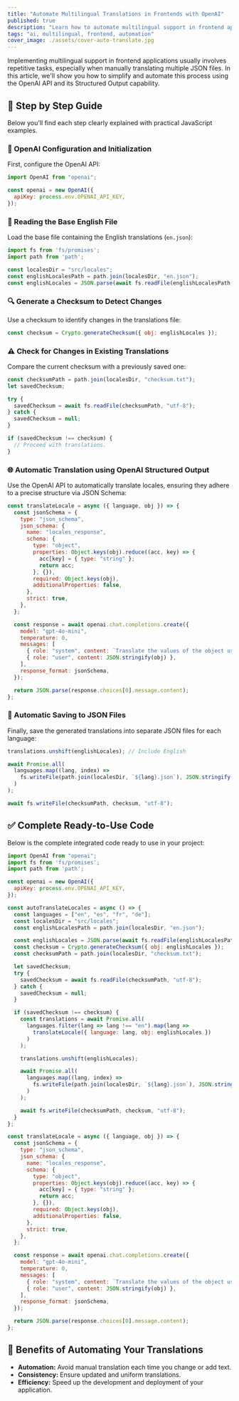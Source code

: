 ```yaml
---
title: "Automate Multilingual Translations in Frontends with OpenAI"
published: true
description: "Learn how to automate multilingual support in frontend applications using OpenAI's API and JSON Schema, simplifying workflow and boosting consistency."
tags: "ai, multilingual, frontend, automation"
cover_image: ./assets/cover-auto-translate.jpg
---
```


Implementing multilingual support in frontend applications usually involves repetitive tasks, especially when manually translating multiple JSON files. In this article, we'll show you how to simplify and automate this process using the OpenAI API and its Structured Output capability.

## 📌 Step by Step Guide

Below you'll find each step clearly explained with practical JavaScript examples.

### 🔑 OpenAI Configuration and Initialization

First, configure the OpenAI API:

```javascript
import OpenAI from "openai";

const openai = new OpenAI({
  apiKey: process.env.OPENAI_API_KEY,
});
```

### 📖 Reading the Base English File

Load the base file containing the English translations (`en.json`):

```javascript
import fs from 'fs/promises';
import path from 'path';

const localesDir = "src/locales";
const englishLocalesPath = path.join(localesDir, "en.json");
const englishLocales = JSON.parse(await fs.readFile(englishLocalesPath, "utf-8"));
```

### 🔍 Generate a Checksum to Detect Changes

Use a checksum to identify changes in the translations file:

```javascript
const checksum = Crypto.generateChecksum({ obj: englishLocales });
```

### ⚠️ Check for Changes in Existing Translations

Compare the current checksum with a previously saved one:

```javascript
const checksumPath = path.join(localesDir, "checksum.txt");
let savedChecksum;

try {
  savedChecksum = await fs.readFile(checksumPath, "utf-8");
} catch {
  savedChecksum = null;
}

if (savedChecksum !== checksum) {
  // Proceed with translations.
}
```

### 🌐 Automatic Translation using OpenAI Structured Output

Use the OpenAI API to automatically translate locales, ensuring they adhere to a precise structure via JSON Schema:

```javascript
const translateLocale = async ({ language, obj }) => {
  const jsonSchema = {
    type: "json_schema",
    json_schema: {
      name: "locales_response",
      schema: {
        type: "object",
        properties: Object.keys(obj).reduce((acc, key) => {
          acc[key] = { type: "string" };
          return acc;
        }, {}),
        required: Object.keys(obj),
        additionalProperties: false,
      },
      strict: true,
    },
  };

  const response = await openai.chat.completions.create({
    model: "gpt-4o-mini",
    temperature: 0,
    messages: [
      { role: "system", content: `Translate the values of the object using the language code: ${language}` },
      { role: "user", content: JSON.stringify(obj) },
    ],
    response_format: jsonSchema,
  });

  return JSON.parse(response.choices[0].message.content);
};
```

### 📁 Automatic Saving to JSON Files

Finally, save the generated translations into separate JSON files for each language:

```javascript
translations.unshift(englishLocales); // Include English

await Promise.all(
  languages.map((lang, index) =>
    fs.writeFile(path.join(localesDir, `${lang}.json`), JSON.stringify(translations[index], null, 2), "utf-8")
  )
);

await fs.writeFile(checksumPath, checksum, "utf-8");
```

## ✅ Complete Ready-to-Use Code

Below is the complete integrated code ready to use in your project:

```javascript
import OpenAI from "openai";
import fs from 'fs/promises';
import path from 'path';

const openai = new OpenAI({
  apiKey: process.env.OPENAI_API_KEY,
});

const autoTranslateLocales = async () => {
  const languages = ["en", "es", "fr", "de"];
  const localesDir = "src/locales";
  const englishLocalesPath = path.join(localesDir, "en.json");

  const englishLocales = JSON.parse(await fs.readFile(englishLocalesPath, "utf-8"));
  const checksum = Crypto.generateChecksum({ obj: englishLocales });
  const checksumPath = path.join(localesDir, "checksum.txt");

  let savedChecksum;
  try {
    savedChecksum = await fs.readFile(checksumPath, "utf-8");
  } catch {
    savedChecksum = null;
  }

  if (savedChecksum !== checksum) {
    const translations = await Promise.all(
      languages.filter(lang => lang !== "en").map(lang =>
        translateLocale({ language: lang, obj: englishLocales })
      )
    );

    translations.unshift(englishLocales);

    await Promise.all(
      languages.map((lang, index) =>
        fs.writeFile(path.join(localesDir, `${lang}.json`), JSON.stringify(translations[index], null, 2), "utf-8")
      )
    );

    await fs.writeFile(checksumPath, checksum, "utf-8");
  }
};

const translateLocale = async ({ language, obj }) => {
  const jsonSchema = {
    type: "json_schema",
    json_schema: {
      name: "locales_response",
      schema: {
        type: "object",
        properties: Object.keys(obj).reduce((acc, key) => {
          acc[key] = { type: "string" };
          return acc;
        }, {}),
        required: Object.keys(obj),
        additionalProperties: false,
      },
      strict: true,
    },
  };

  const response = await openai.chat.completions.create({
    model: "gpt-4o-mini",
    temperature: 0,
    messages: [
      { role: "system", content: `Translate the values of the object using the language code: ${language}` },
      { role: "user", content: JSON.stringify(obj) },
    ],
    response_format: jsonSchema,
  });

  return JSON.parse(response.choices[0].message.content);
};
```

## 🎯 Benefits of Automating Your Translations

- **Automation:** Avoid manual translation each time you change or add text.
- **Consistency:** Ensure updated and uniform translations.
- **Efficiency:** Speed up the development and deployment of your application.
